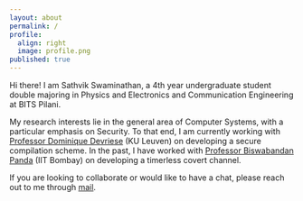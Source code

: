 ```yaml
---
layout: about
permalink: /
profile:
  align: right
  image: profile.png
published: true
---
```


Hi there! I am Sathvik Swaminathan, a 4th year undergraduate student double majoring in Physics and Electronics and Communication Engineering at BITS Pilani.

My research interests lie in the general area of Computer Systems, with a particular emphasis on Security. To that end, I am currently working with [Professor Dominique Devriese](https://soft.vub.ac.be/~dodevrie/) (KU Leuven) on developing a secure compilation scheme. In the past, I have worked with [Professor Biswabandan Panda](https://www.cse.iitb.ac.in/~biswa/) (IIT Bombay) on developing a timerless covert channel.  

If you are looking to collaborate or would like to have a chat, please reach out to me through [mail](mailto:sathvikswaminathan@gmail.com).
